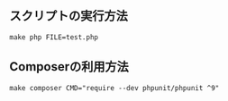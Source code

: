 ## スクリプトの実行方法
`make php FILE=test.php`

## Composerの利用方法
`make composer CMD="require --dev phpunit/phpunit ^9"`